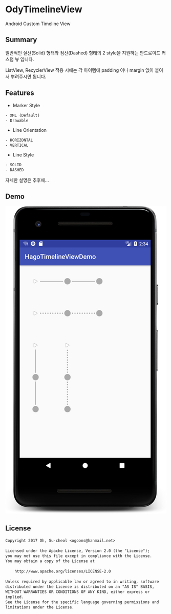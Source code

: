 # OdyTimelineView

Android Custom Timeline View

## Summary

일반적인 실선(Solid) 형태와 점선(Dashed) 형태의 2 style을 지원하는 안드로이드 커스텀 뷰 입니다.

ListView, RecyclerView 적용 시에는 각 아이템에 padding 이나 margin 없이 붙여서 뿌려주시면 됩니다.

## Features

- Marker Style
```
- XML (Default)
- Drawable
```

- Line Orientation
 ```
- HORIZONTAL
- VERTICAL
```

- Line Style
```
- SOLID
- DASHED
```

자세한 설명은 추후에...

## Demo
<img src="./demo/demo.png" width="540" height="960">

## License

```
Copyright 2017 Oh, Su-cheol <ogoons@hanmail.net>

Licensed under the Apache License, Version 2.0 (the "License");
you may not use this file except in compliance with the License.
You may obtain a copy of the License at

    http://www.apache.org/licenses/LICENSE-2.0

Unless required by applicable law or agreed to in writing, software
distributed under the License is distributed on an "AS IS" BASIS,
WITHOUT WARRANTIES OR CONDITIONS OF ANY KIND, either express or implied.
See the License for the specific language governing permissions and
limitations under the License.
```
